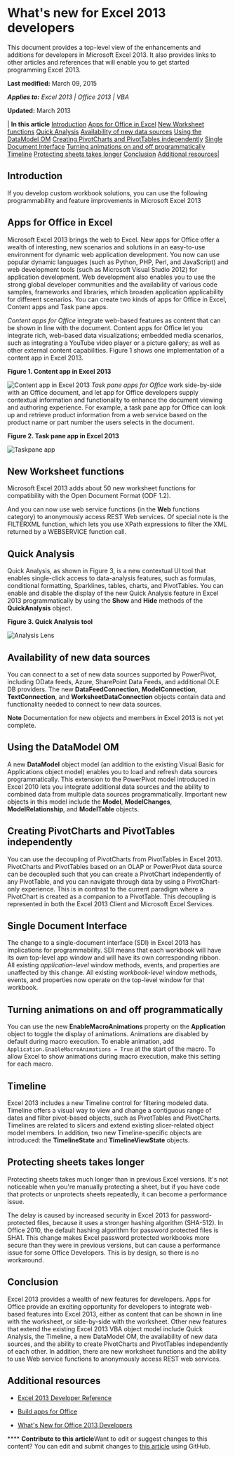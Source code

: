 
# What's new for Excel 2013 developers
This document provides a top-level view of the enhancements and additions for developers in Microsoft Excel 2013. It also provides links to other articles and references that will enable you to get started programming Excel 2013.

 **Last modified:** March 09, 2015

 _**Applies to:** Excel 2013 | Office 2013 | VBA_

 **Updated:** March 2013



| **In this article**
 [Introduction](a91317a9-8aae-ed5d-9df5-3128fecde1b5.md#xl15WhatsNew_Introduction)
 [Apps for Office in Excel](a91317a9-8aae-ed5d-9df5-3128fecde1b5.md#xl15WhatsNew_AppsForOffice)
 [New Worksheet functions](a91317a9-8aae-ed5d-9df5-3128fecde1b5.md#xl15WhatsNew_WorksheetFunctions)
 [Quick Analysis](a91317a9-8aae-ed5d-9df5-3128fecde1b5.md#xl15WhatsNew_AnalysisLens)
 [Availability of new data sources](a91317a9-8aae-ed5d-9df5-3128fecde1b5.md#xl15WhatsNew_NewDataSources)
 [Using the DataModel OM](a91317a9-8aae-ed5d-9df5-3128fecde1b5.md#xl15WhatsNew_DataModel)
 [Creating PivotCharts and PivotTables independently](a91317a9-8aae-ed5d-9df5-3128fecde1b5.md#xl15WhatsNew_PivotCharts)
 [Single Document Interface](a91317a9-8aae-ed5d-9df5-3128fecde1b5.md#xl15WhatsNew_SDI)
 [Turning animations on and off programmatically](a91317a9-8aae-ed5d-9df5-3128fecde1b5.md#xl15WhatsNewAnimations)
 [Timeline](a91317a9-8aae-ed5d-9df5-3128fecde1b5.md#xl15WhatsNew_Timeline)
 [Protecting sheets takes longer](a91317a9-8aae-ed5d-9df5-3128fecde1b5.md#xl15WhatsNewProtectingsheets)
 [Conclusion](a91317a9-8aae-ed5d-9df5-3128fecde1b5.md#xl15WhatsNew_Conclusion)
 [Additional resources](a91317a9-8aae-ed5d-9df5-3128fecde1b5.md#xl15WhatsNew_AdditionalResources)|

## Introduction
<a name="xl15WhatsNew_Introduction"> </a>

If you develop custom workbook solutions, you can use the following programmability and feature improvements in Microsoft Excel 2013


## Apps for Office in Excel
<a name="xl15WhatsNew_AppsForOffice"> </a>

Microsoft Excel 2013 brings the web to Excel. New apps for Office offer a wealth of interesting, new scenarios and solutions in an easy-to-use environment for dynamic web application development. You now can use popular dynamic languages (such as Python, PHP, Perl, and JavaScript) and web development tools (such as Microsoft Visual Studio 2012) for application development. Web development also enables you to use the strong global developer communities and the availability of various code samples, frameworks and libraries, which broaden application applicability for different scenarios. You can create two kinds of apps for Office in Excel, Content apps and Task pane apps.

 _Content apps for Office_ integrate web-based features as content that can be shown in line with the document. Content apps for Office let you integrate rich, web-based data visualizations; embedded media scenarios, such as integrating a YouTube video player or a picture gallery; as well as other external content capabilities. Figure 1 shows one implementation of a content app in Excel 2013.


**Figure 1. Content app in Excel 2013**

![Content app in Excel 2013](images/WhatsNewExcel2013_ContentApp.jpg) _Task pane apps for Office_ work side-by-side with an Office document, and let app for Office developers supply contextual information and functionality to enhance the document viewing and authoring experience. For example, a task pane app for Office can look up and retrieve product information from a web service based on the product name or part number the users selects in the document.


**Figure 2. Task pane app in Excel 2013**

![Taskpane app](images/WhatsNewExcel_TaskpaneApp.jpg)


## New Worksheet functions
<a name="xl15WhatsNew_WorksheetFunctions"> </a>

Microsoft Excel 2013 adds about 50 new worksheet functions for compatibility with the Open Document Format (ODF 1.2).

And you can now use web service functions (in the  **Web** functions category) to anonymously access REST Web services. Of special note is the FILTERXML function, which lets you use XPath expressions to filter the XML returned by a WEBSERVICE function call.


## Quick Analysis
<a name="xl15WhatsNew_AnalysisLens"> </a>

Quick Analysis, as shown in Figure 3, is a new contextual UI tool that enables single-click access to data-analysis features, such as formulas, conditional formatting, Sparklines, tables, charts, and PivotTables. You can enable and disable the display of the new Quick Analysis feature in Excel 2013 programmatically by using the  **Show** and **Hide** methods of the **QuickAnalysis** object.


**Figure 3. Quick Analysis tool**

![Analysis Lens](images/WhatsNewExcel2013_AnalysisLens.jpg)


## Availability of new data sources
<a name="xl15WhatsNew_NewDataSources"> </a>

You can connect to a set of new data sources supported by PowerPivot, including OData feeds, Azure, SharePoint Data Feeds, and additional OLE DB providers. The new  **DataFeedConnection**,  **ModelConnection**,  **TextConnection**, and  **WorksheetDataConnection** objects contain data and functionality needed to connect to new data sources.


**Note**  Documentation for new objects and members in Excel 2013 is not yet complete.


## Using the DataModel OM
<a name="xl15WhatsNew_DataModel"> </a>

A new  **DataModel** object model (an addition to the existing Visual Basic for Applications object model) enables you to load and refresh data sources programmatically. This extension to the PowerPivot model introduced in Excel 2010 lets you integrate additional data sources and the ability to combined data from multiple data sources programmatically. Important new objects in this model include the **Model**,  **ModelChanges**,  **ModelRelationship**, and  **ModelTable** objects.


## Creating PivotCharts and PivotTables independently
<a name="xl15WhatsNew_PivotCharts"> </a>

You can use the decoupling of PivotCharts from PivotTables in Excel 2013. PivotCharts and PivotTables based on an OLAP or PowerPivot data source can be decoupled such that you can create a PivotChart independently of any PivotTable, and you can navigate through data by using a PivotChart-only experience. This is in contrast to the current paradigm where a PivotChart is created as a companion to a PivotTable. This decoupling is represented in both the Excel 2013 Client and Microsoft Excel Services.


## Single Document Interface
<a name="xl15WhatsNew_SDI"> </a>

The change to a single-document interface (SDI) in Excel 2013 has implications for programmability. SDI means that each workbook will have its own top-level app window and will have its own corresponding ribbon. All existing  _application-level_ window methods, events, and properties are unaffected by this change. All existing _workbook-level_ window methods, events, and properties now operate on the top-level window for that workbook.


## Turning animations on and off programmatically
<a name="xl15WhatsNewAnimations"> </a>

You can use the new  **EnableMacroAnimations** property on the **Application** object to toggle the display of animations. Animations are disabled by default during macro execution. To enable animation, add `Application.EnableMacroAnimations = True` at the start of the macro. To allow Excel to show animations during macro execution, make this setting for each macro.


## Timeline
<a name="xl15WhatsNew_Timeline"> </a>

Excel 2013 includes a new Timeline control for filtering modeled data. Timeline offers a visual way to view and change a contiguous range of dates and filter pivot-based objects, such as PivotTables and PivotCharts. Timelines are related to slicers and extend existing slicer-related object model members. In addition, two new Timeline-specific objects are introduced: the  **TimelineState** and **TimelineViewState** objects.


## Protecting sheets takes longer
<a name="xl15WhatsNewProtectingsheets"> </a>

Protecting sheets takes much longer than in previous Excel versions. It's not noticeable when you're manually protecting a sheet, but if you have code that protects or unprotects sheets repeatedly, it can become a performance issue.

The delay is caused by increased security in Excel 2013 for password-protected files, because it uses a stronger hashing algorithm (SHA-512). In Office 2010, the default hashing algorithm for password protected files is SHA1. This change makes Excel password protected workbooks more secure than they were in previous versions, but can cause a performance issue for some Office Developers. This is by design, so there is no workaround.


## Conclusion
<a name="xl15WhatsNew_Conclusion"> </a>

Excel 2013 provides a wealth of new features for developers. Apps for Office provide an exciting opportunity for developers to integrate web-based features into Excel 2013, either as content that can be shown in line with the worksheet, or side-by-side with the worksheet. Other new features that extend the existing Excel 2013 VBA object model include Quick Analysis, the Timeline, a new DataModel OM, the availability of new data sources, and the ability to create PivotCharts and PivotTables independently of each other. In addition, there are new worksheet functions and the ability to use Web service functions to anonymously access REST web services.


## Additional resources
<a name="xl15WhatsNew_AdditionalResources"> </a>


-  [Excel 2013 Developer Reference](5caf65ef-b7f5-4cbe-ab2e-459f027f53a4.md)
    
-  [Build apps for Office](http://msdn.microsoft.com/library/1e123201-6e70-45c1-a48c-d5b955896ddb.aspx)
    
-  [What's New for Office 2013 Developers](http://msdn.microsoft.com/library/d76ae308-555e-4147-8900-956d3eb8ba23.aspx)
    

****   **Contribute to this article**Want to edit or suggest changes to this content? You can edit and submit changes to  [this article](https://github.com/jhershey00/VBA_Excel_Test/OpenXMLCon/articles/a91317a9-8aae-ed5d-9df5-3128fecde1b5.md) using GitHub.

